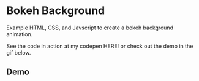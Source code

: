 # Bokeh Background

Example HTML, CSS, and Javscript to create a bokeh background animation.

See the code in action at my codepen HERE! or check out the demo in the gif below.

## Demo

